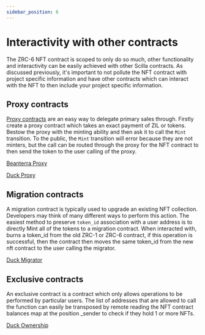 ```yaml
---
sidebar_position: 6
---
```


# Interactivity with other contracts

The ZRC-6 NFT contract is scoped to only do so much, other functionality and interactivity can be easily achieved with other Scilla contracts. As discussed previously, it's important to not pollute the NFT contract with project specific information and have other contracts which can interact with the NFT to then include your project specific information.

## Proxy contracts

[Proxy contracts](../docs/recipes/scilla-recipes/pattern_proxy.md) are an easy way to delegate primary sales through. Firstly create a proxy contract which takes an exact payment of ZIL or tokens. Bestow the proxy with the minting ability and then ask it to call the ```Mint``` transition. To the public, the ```Mint``` transition will error because they are not minters, but the call can be routed through the proxy for the NFT contract to then send the token to the user calling of the proxy.

[Beanterra Proxy](https://viewblock.io/zilliqa/tx/0xadb58296ede89e5386239c8e6a5175d64dedf038a1336c9f42e5f1d0316e4765)

[Duck Proxy](https://viewblock.io/zilliqa/address/zil1vgz4y34ykxc9arjh0ezkacqv3xxtywlcvv0hx0)

## Migration contracts

A migration contract is typically used to upgrade an existing NFT collection. Developers may think of many different ways to perform this action. The easiest method to preserve ```token_id``` association with a user address is to directly Mint all of the tokens to a migration contract. When interacted with, burns a token_id from the old ZRC-1 or ZRC-6 contract, if this operation is successful, then the contract then moves the same token_id from the new nft contract to the user calling the migrator.

[Duck Migrator](https://viewblock.io/zilliqa/address/zil1m2hhu9reau5t57qckj9w2ejttxmn3hyhy77hr4)

## Exclusive contracts

An exclusive contract is a contract which only allows operations to be performed by particular users. The list of addresses that are allowed to call the function can easily be transposed by remote reading the NFT contract balances map at the position _sender to check if they hold 1 or more NFTs.

[Duck Ownership](https://viewblock.io/zilliqa/address/zil1xhh2qwaca8w8u8ezcykg5yq8a2tguk7c298wjq)
